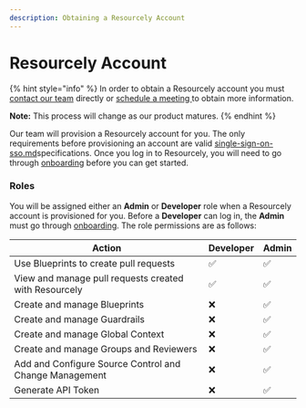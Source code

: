 ```yaml
---
description: Obtaining a Resourcely Account
---
```


# Resourcely Account

{% hint style="info" %}
In order to obtain a Resourcely account you must [contact our team](https://www.resourcely.io/#contact) directly or [schedule a meeting ](https://www.resourcely.io/#demo)to obtain more information.

**Note:** This process will change as our product matures.
{% endhint %}

Our team will provision a Resourcely account for you. The only requirements before provisioning an account are valid [single-sign-on-sso.md](single-sign-on-sso.md "mention")specifications. Once you log in to Resourcely, you will need to go through [onboarding](../onboarding/ "mention") before you can get started.

### Roles

You will be assigned either an **Admin** or **Developer** role when a Resourcely account is provisioned for you. Before a **Developer** can log in, the **Admin** must go through [onboarding](../onboarding/ "mention"). The role permissions are as follows:

| Action                                                 | Developer | Admin |
| ------------------------------------------------------ | --------- | ----- |
| Use Blueprints to create pull requests                 | ✅         | ✅     |
| View and manage pull requests created with Resourcely  | ✅         | ✅     |
| Create and manage Blueprints                           | ❌         | ✅     |
| Create and manage Guardrails                           | ❌         | ✅     |
| Create and manage Global Context                       | ❌         | ✅     |
| Create and manage Groups and Reviewers                 | ❌         | ✅     |
| Add and Configure Source Control and Change Management | ❌         | ✅     |
| Generate API Token                                     | ❌         | ✅     |
